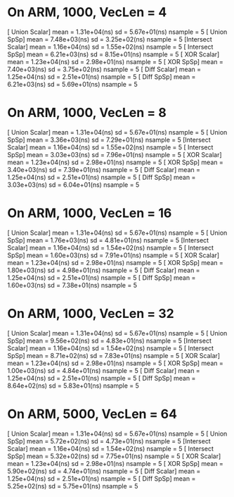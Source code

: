 # On ARM, 1000, VecLen = 4
[   Union Scalar]       mean =   1.31e+04(ns)   sd =   5.67e+01(ns)     nsample =     5
[     Union SpSp]       mean =   7.48e+03(ns)   sd =   3.25e+02(ns)     nsample =     5
[Intersect Scalar]      mean =   1.16e+04(ns)   sd =   1.55e+02(ns)     nsample =     5
[ Intersect SpSp]       mean =   6.21e+03(ns)   sd =   8.15e+01(ns)     nsample =     5
[     XOR Scalar]       mean =   1.23e+04(ns)   sd =   2.98e+01(ns)     nsample =     5
[       XOR SpSp]       mean =   7.40e+03(ns)   sd =   3.75e+02(ns)     nsample =     5
[    Diff Scalar]       mean =   1.25e+04(ns)   sd =   2.51e+01(ns)     nsample =     5
[      Diff SpSp]       mean =   6.21e+03(ns)   sd =   5.69e+01(ns)     nsample =     5

# On ARM, 1000, VecLen = 8
[   Union Scalar]       mean =   1.31e+04(ns)   sd =   5.67e+01(ns)     nsample =     5
[     Union SpSp]       mean =   3.36e+03(ns)   sd =   7.29e+01(ns)     nsample =     5
[Intersect Scalar]      mean =   1.16e+04(ns)   sd =   1.55e+02(ns)     nsample =     5
[ Intersect SpSp]       mean =   3.03e+03(ns)   sd =   7.96e+01(ns)     nsample =     5
[     XOR Scalar]       mean =   1.23e+04(ns)   sd =   2.98e+01(ns)     nsample =     5
[       XOR SpSp]       mean =   3.40e+03(ns)   sd =   7.39e+01(ns)     nsample =     5
[    Diff Scalar]       mean =   1.25e+04(ns)   sd =   2.51e+01(ns)     nsample =     5
[      Diff SpSp]       mean =   3.03e+03(ns)   sd =   6.04e+01(ns)     nsample =     5

# On ARM, 1000, VecLen = 16
[   Union Scalar]       mean =   1.31e+04(ns)   sd =   5.67e+01(ns)     nsample =     5
[     Union SpSp]       mean =   1.76e+03(ns)   sd =   4.81e+01(ns)     nsample =     5
[Intersect Scalar]      mean =   1.16e+04(ns)   sd =   1.54e+02(ns)     nsample =     5
[ Intersect SpSp]       mean =   1.60e+03(ns)   sd =   7.91e+01(ns)     nsample =     5
[     XOR Scalar]       mean =   1.23e+04(ns)   sd =   2.98e+01(ns)     nsample =     5
[       XOR SpSp]       mean =   1.80e+03(ns)   sd =   4.98e+01(ns)     nsample =     5
[    Diff Scalar]       mean =   1.25e+04(ns)   sd =   2.51e+01(ns)     nsample =     5
[      Diff SpSp]       mean =   1.60e+03(ns)   sd =   7.38e+01(ns)     nsample =     5

# On ARM, 1000, VecLen = 32
[   Union Scalar]       mean =   1.31e+04(ns)   sd =   5.67e+01(ns)     nsample =     5
[     Union SpSp]       mean =   9.56e+02(ns)   sd =   4.83e+01(ns)     nsample =     5
[Intersect Scalar]      mean =   1.16e+04(ns)   sd =   1.54e+02(ns)     nsample =     5
[ Intersect SpSp]       mean =   8.71e+02(ns)   sd =   7.83e+01(ns)     nsample =     5
[     XOR Scalar]       mean =   1.23e+04(ns)   sd =   2.98e+01(ns)     nsample =     5
[       XOR SpSp]       mean =   1.00e+03(ns)   sd =   4.84e+01(ns)     nsample =     5
[    Diff Scalar]       mean =   1.25e+04(ns)   sd =   2.51e+01(ns)     nsample =     5
[      Diff SpSp]       mean =   8.64e+02(ns)   sd =   5.83e+01(ns)     nsample =     5

# On ARM, 5000, VecLen = 64
[   Union Scalar]       mean =   1.31e+04(ns)   sd =   5.67e+01(ns)     nsample =     5
[     Union SpSp]       mean =   5.72e+02(ns)   sd =   4.73e+01(ns)     nsample =     5
[Intersect Scalar]      mean =   1.16e+04(ns)   sd =   1.54e+02(ns)     nsample =     5
[ Intersect SpSp]       mean =   5.32e+02(ns)   sd =   7.75e+01(ns)     nsample =     5
[     XOR Scalar]       mean =   1.23e+04(ns)   sd =   2.98e+01(ns)     nsample =     5
[       XOR SpSp]       mean =   5.90e+02(ns)   sd =   4.74e+01(ns)     nsample =     5
[    Diff Scalar]       mean =   1.25e+04(ns)   sd =   2.51e+01(ns)     nsample =     5
[      Diff SpSp]       mean =   5.25e+02(ns)   sd =   5.75e+01(ns)     nsample =     5